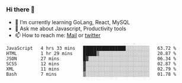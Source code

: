### Hi there 👋

- 🌱 I’m currently learning GoLang, React, MySQL
- 💬 Ask me about Javascript, Productivity tools 
- 📫 How to reach me: [Mail](mailto:kvaishak47@gmail.com) or [twitter](https://twitter.com/kvaish4k)

<!--START_SECTION:waka-->

```text
JavaScript   4 hrs 33 mins   ████████████████░░░░░░░░░   63.72 %
HTML         1 hr 29 mins    █████▒░░░░░░░░░░░░░░░░░░░   20.87 %
JSON         27 mins         █▓░░░░░░░░░░░░░░░░░░░░░░░   06.34 %
SCSS         12 mins         ▓░░░░░░░░░░░░░░░░░░░░░░░░   02.87 %
XML          11 mins         ▓░░░░░░░░░░░░░░░░░░░░░░░░   02.79 %
Bash         7 mins          ▒░░░░░░░░░░░░░░░░░░░░░░░░   01.78 %
```

<!--END_SECTION:waka-->
